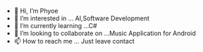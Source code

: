 - 👋 Hi, I’m Phyoe
- 👀 I’m interested in ... AI,Software Development
- 🌱 I’m currently learning ...C#
- 💞️ I’m looking to collaborate on ...Music Application for Android
- 📫 How to reach me ... Just leave contact

<!---
Phyoe1997/Phyoe1997 is a ✨ special ✨ repository because its `README.md` (this file) appears on your GitHub profile.
You can click the Preview link to take a look at your changes.
--->
